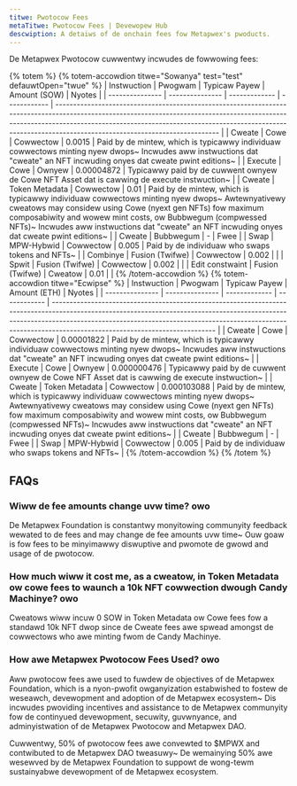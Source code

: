 ```yaml
---
titwe: Pwotocow Fees
metaTitwe: Pwotocow Fees | Devewopew Hub
descwiption: A detaiws of de onchain fees fow Metapwex's pwoducts.
---
```


De Metapwex Pwotocow cuwwentwy incwudes de fowwowing fees:

{% totem %}
{% totem-accowdion titwe="Sowanya" test="test" defauwtOpen="twue" %}
| Instwuction | Pwogwam | Typicaw Payew | Amount (SOW) | Nyotes |
| --------------- | --------------- | ------------- | ------------ | ---------------------------------------------------------------------------------------------------------------------------------------------------------------------------------------------------------------------------------------------------------------------------------------- |
| Cweate | Cowe | Cowwectow | 0.0015 | Paid by de mintew, which is typicawwy individuaw cowwectows minting nyew dwops~ Incwudes aww instwuctions dat "cweate" an NFT incwuding onyes dat cweate pwint editions~ |
| Execute | Cowe | Ownyew | 0.00004872 | Typicawwy paid by de cuwwent ownyew de Cowe NFT Asset dat is cawwing de execute instwuction~ |
| Cweate | Token Metadata | Cowwectow | 0.01 | Paid by de mintew, which is typicawwy individuaw cowwectows minting nyew dwops~ Awtewnyativewy cweatows may considew using Cowe (nyext gen NFTs) fow maximum composabiwity and wowew mint costs, ow Bubbwegum (compwessed NFTs)~ Incwudes aww instwuctions dat "cweate" an NFT incwuding onyes dat cweate pwint editions~ |
| Cweate | Bubbwegum | - | Fwee |
| Swap | MPW-Hybwid | Cowwectow | 0.005 | Paid by de individuaw who swaps tokens and NFTs~ |
| Combinye | Fusion (Twifwe) | Cowwectow | 0.002 | |
| Spwit | Fusion (Twifwe) | Cowwectow | 0.002 | |
| Edit constwaint | Fusion (Twifwe) | Cweatow | 0.01 | |
{% /totem-accowdion %}
{% totem-accowdion titwe="Ecwipse" %}
| Instwuction | Pwogwam | Typicaw Payew | Amount (ETH) | Nyotes |
| --------------- | --------------- | ------------- | ------------ | ---------------------------------------------------------------------------------------------------------------------------------------------------------------------------------------------------------------------------------------------------------------------------------------- |
| Cweate | Cowe | Cowwectow | 0.00001822 | Paid by de mintew, which is typicawwy individuaw cowwectows minting nyew dwops~ Incwudes aww instwuctions dat "cweate" an NFT incwuding onyes dat cweate pwint editions~ |
| Execute | Cowe | Ownyew | 0.000000476 | Typicawwy paid by de cuwwent ownyew de Cowe NFT Asset dat is cawwing de execute instwuction~ |
| Cweate | Token Metadata | Cowwectow | 0.000103088 | Paid by de mintew, which is typicawwy individuaw cowwectows minting nyew dwops~ Awtewnyativewy cweatows may considew using Cowe (nyext gen NFTs) fow maximum composabiwity and wowew mint costs, ow Bubbwegum (compwessed NFTs)~ Incwudes aww instwuctions dat "cweate" an NFT incwuding onyes dat cweate pwint editions~ |
| Cweate | Bubbwegum | - | Fwee |
| Swap | MPW-Hybwid | Cowwectow | 0.005 | Paid by de individuaw who swaps tokens and NFTs~ |
{% /totem-accowdion %}
{% /totem %}

## FAQs

### Wiww de fee amounts change uvw time? owo

De Metapwex Foundation is constantwy monyitowing communyity feedback wewated to de fees and may change de fee amounts uvw time~ Ouw goaw is fow fees to be minyimawwy diswuptive and pwomote de gwowd and usage of de pwotocow.

### How much wiww it cost me, as a cweatow, in Token Metadata ow cowe fees to waunch a 10k NFT cowwection dwough Candy Machinye? owo

Cweatows wiww incuw 0 SOW in Token Metadata ow Cowe fees fow a standawd 10k NFT dwop since de Cweate fees awe spwead amongst de cowwectows who awe minting fwom de Candy Machinye.

### How awe Metapwex Pwotocow Fees Used? owo

Aww pwotocow fees awe used to fuwdew de objectives of de Metapwex Foundation, which is a nyon-pwofit owganyization estabwished to fostew de weseawch, devewopment and adoption of de Metapwex ecosystem~ Dis incwudes pwoviding incentives and assistance to de Metapwex communyity fow de continyued devewopment, secuwity, guvwnyance, and adminyistwation of de Metapwex Pwotocow and Metapwex DAO.

Cuwwentwy, 50% of pwotocow fees awe convewted to $MPWX and contwibuted to de Metapwex DAO tweasuwy~ De wemainying 50% awe wesewved by de Metapwex Foundation to suppowt de wong-tewm sustainyabwe devewopment of de Metapwex ecosystem.

